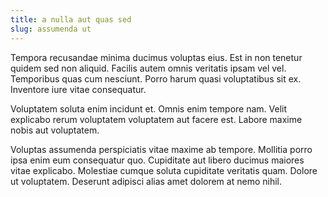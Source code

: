 ```yaml
---
title: a nulla aut quas sed
slug: assumenda ut
---
```


Tempora recusandae minima ducimus voluptas eius. Est in non tenetur quidem sed non aliquid. Facilis autem omnis veritatis ipsam vel vel. Temporibus quas cum nesciunt. Porro harum quasi voluptatibus sit ex. Inventore iure vitae consequatur.

Voluptatem soluta enim incidunt et. Omnis enim tempore nam. Velit explicabo rerum voluptatem voluptatem aut facere est. Labore maxime nobis aut voluptatem.

Voluptas assumenda perspiciatis vitae maxime ab tempore. Mollitia porro ipsa enim eum consequatur quo. Cupiditate aut libero ducimus maiores vitae explicabo. Molestiae cumque soluta cupiditate veritatis quam. Dolore ut voluptatem. Deserunt adipisci alias amet dolorem at nemo nihil.
